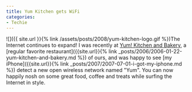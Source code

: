 ```yaml
---
title: Yum Kitchen gets WiFi
categories:
- Techie
---
```


![]({{ site.url }}{% link /assets/posts/2008/yum-kitchen-logo.gif %})The Internet continues to expand! I was recently at [Yum! Kitchen and Bakery](http://www.yumkitchen.com/), a [regular favorite restaurant]({{site.url}}{% link _posts/2006/2006-01-22-yum-kitchen-and-bakery.md %}) of ours, and was happy to see [my iPhone]({{site.url}}{% link _posts/2007/2007-07-01-i-got-my-iphone.md %}) detect a new open wireless network named "Yum".
You can now happily nosh on some great food, coffee and treats while surfing the Internet in style.

